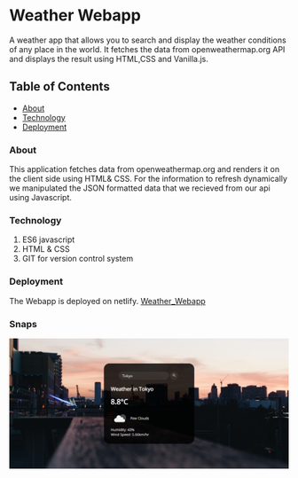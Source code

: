 # Weather Webapp
A weather app that allows you to search and display the weather conditions of any place in the world. It fetches the data from
openweathermap.org API and displays the result using HTML,CSS and Vanilla.js.

## Table of Contents
* [About](#About)
* [Technology](#Technology)
* [Deployment](#Deployment)

### About 
This application fetches data from openweathermap.org and renders it on the client side using HTML& CSS. For the information to refresh dynamically we manipulated the JSON formatted data that we recieved from our api using Javascript.  

### Technology
1. ES6 javascript
2. HTML & CSS
3. GIT for version control   system
### Deployment
The Webapp is deployed on netlify.
[Weather_Webapp](https://upbeat-ardinghelli-c80086.netlify.app/)
### Snaps
![Project_image](project.png)

